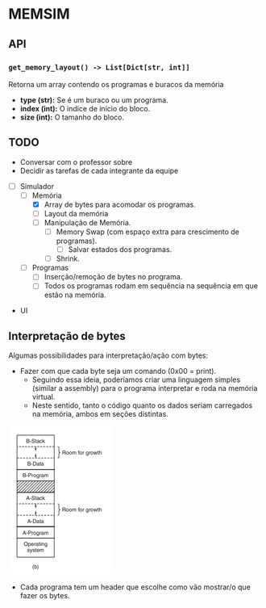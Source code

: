 # MEMSIM

## API
### `get_memory_layout() -> List[Dict[str, int]]`

Retorna um array contendo os programas e buracos da memória
- **type (str):** Se é um buraco ou um programa.
- **index (int):** O indíce de início do bloco.
- **size (int):** O tamanho do bloco.


## TODO
- Conversar com o professor sobre
- Decidir as tarefas de cada integrante da equipe

- [ ] Simulador
    - [ ] Memória
        - [x] Array de bytes para acomodar os programas.
        - [ ] Layout da memória
        - [ ] Manipulação de Memória.
            - [ ] Memory Swap (com espaço extra para crescimento de programas).
                - [ ] Salvar estados dos programas.
            - [ ] Shrink.
    - [ ] Programas
        - [ ] Inserção/remoção de bytes no programa.
        - [ ] Todos os programas rodam em sequência na sequência em que estão na memória.

- UI

## Interpretação de bytes
Algumas possibilidades para interpretação/ação com bytes:
- Fazer com que cada byte seja um comando (0x00 = print).
    - Seguindo essa ideia, poderíamos criar uma linguagem simples (similar a assembly) para o programa interpretar e roda na memória virtual.
    - Neste sentido, tanto o código quanto os dados seriam carregados na memória, ambos em seções distintas.

![](img/tanenbaum-mem-layout.png)

- Cada programa tem um header que escolhe como vão mostrar/o que fazer os bytes.